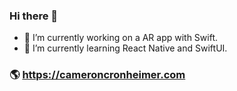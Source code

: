 ### Hi there 👋

- 🔭 I’m currently working on a AR app with Swift.
- 🌱 I’m currently learning React Native and SwiftUI.

### 🌎 https://cameroncronheimer.com
